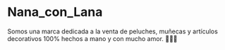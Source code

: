 # Nana_con_Lana

Somos una marca dedicada a la venta de peluches, muñecas y artículos decorativos 100% hechos a mano y con mucho amor. 🧶✨🥰
